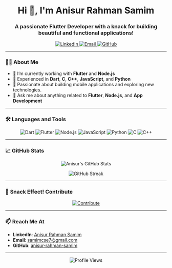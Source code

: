 <h1 align="center">Hi 👋, I'm Anisur Rahman Samim</h1>
<h3 align="center">A passionate Flutter Developer with a knack for building beautiful and functional applications!</h3>

<p align="center">
  <a href="https://www.linkedin.com/in/anisur-rahman-samim/" target="_blank">
    <img src="https://img.shields.io/badge/LinkedIn-0077B5?logo=linkedin&logoColor=white" alt="LinkedIn" />
  </a>
  <a href="mailto:samimcse7@gmail.com">
    <img src="https://img.shields.io/badge/Email-D14836?logo=gmail&logoColor=white" alt="Email" />
  </a>
  <a href="https://github.com/anisur-rahman-samim" target="_blank">
    <img src="https://img.shields.io/badge/GitHub-181717?logo=github&logoColor=white" alt="GitHub" />
  </a>
</p>

---

### 👨‍💻 About Me

- 🌱 I’m currently working with **Flutter** and **Node.js**
- 🚀 Experienced in **Dart**, **C**, **C++**, **JavaScript**, and **Python**
- 🎯 Passionate about building mobile applications and exploring new technologies.
- 💬 Ask me about anything related to **Flutter**, **Node.js**, and **App Development**

---

### 🛠️ Languages and Tools

<p align="center">
  <img src="https://img.shields.io/badge/Dart-0175C2?logo=dart&logoColor=white" alt="Dart" />
  <img src="https://img.shields.io/badge/Flutter-02569B?logo=flutter&logoColor=white" alt="Flutter" />
  <img src="https://img.shields.io/badge/Node.js-43853D?logo=node.js&logoColor=white" alt="Node.js" />
  <img src="https://img.shields.io/badge/JavaScript-F7DF1E?logo=javascript&logoColor=black" alt="JavaScript" />
  <img src="https://img.shields.io/badge/Python-3776AB?logo=python&logoColor=white" alt="Python" />
  <img src="https://img.shields.io/badge/C-00599C?logo=c&logoColor=white" alt="C" />
  <img src="https://img.shields.io/badge/C++-00599C?logo=c%2B%2B&logoColor=white" alt="C++" />
</p>

---

### 📈 GitHub Stats

<p align="center">
  <img src="https://github-readme-stats.vercel.app/api?username=anisur-rahman-samim&show_icons=true&theme=radical" alt="Anisur's GitHub Stats" />
</p>

<p align="center">
  <img src="https://github-readme-streak-stats.herokuapp.com/?user=anisur-rahman-samim&theme=radical" alt="GitHub Streak" />
</p>

---

### 🍔 **Snack Effect! Contribute**

<p align="center">
  <a href="https://github.com/anisur-rahman-samim" target="_blank">
    <img src="https://img.shields.io/badge/Contribute-FFC107?logo=github&logoColor=black&style=for-the-badge&labelColor=282828&color=green" alt="Contribute" />
  </a>
</p>

---

### 📫 Reach Me At

- **LinkedIn**: [Anisur Rahman Samim](https://www.linkedin.com/in/anisur-rahman-samim/)
- **Email**: samimcse7@gmail.com
- **GitHub**: [anisur-rahman-samim](https://github.com/anisur-rahman-samim)

---

<p align="center">
  <img src="https://komarev.com/ghpvc/?username=anisur-rahman-samim&label=Profile%20Views&color=0e75b6&style=flat" alt="Profile Views" />
</p>
